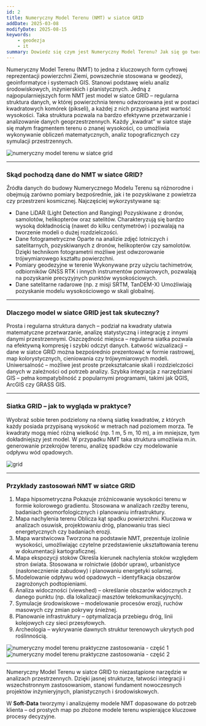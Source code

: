 ```yaml
---
id: 2
title: Numeryczny Model Terenu (NMT) w siatce GRID
addDate: 2025-03-08
modifyDate: 2025-08-15
keywords:
    - geodezja
    - it
summary: Dowiedz się czym jest Numeryczny Model Terenu? Jak się go tworzy? Jakie są jego zastosowania?
---
```

Numeryczny Model Terenu (NMT) to jedna z kluczowych form cyfrowej reprezentacji powierzchni Ziemi, powszechnie stosowana w geodezji, geoinformatyce i systemach GIS. Stanowi podstawę wielu analiz środowiskowych, inżynierskich i planistycznych.
Jedną z najpopularniejszych form NMT jest model w siatce GRID – regularna struktura danych, w której powierzchnia terenu odwzorowana jest w postaci kwadratowych komórek (pikseli), a każdej z nich przypisana jest wartość wysokości.
Taka struktura pozwala na bardzo efektywne przetwarzanie i analizowanie danych geoprzestrzennych. Każdy „kwadrat” w siatce staje się małym fragmentem terenu o znanej wysokości, co umożliwia wykonywanie obliczeń matematycznych, analiz topograficznych czy symulacji przestrzennych.

![numeryczny model terenu w siatce grid](/images/blog/images/2/nmt.jpg)
________________________________________
### Skąd pochodzą dane do NMT w siatce GRID?
Źródła danych do budowy Numerycznego Modelu Terenu są różnorodne i obejmują zarówno pomiary bezpośrednie, jak i te pozyskiwane z powietrza czy przestrzeni kosmicznej. Najczęściej wykorzystywane są:
- Dane LiDAR (Light Detection and Ranging)
Pozyskiwane z dronów, samolotów, helikopterów oraz satelitów. Charakteryzują się bardzo wysoką dokładnością (nawet do kilku centymetrów) i pozwalają na tworzenie modeli o dużej rozdzielczości.
- Dane fotogrametryczne
Oparte na analizie zdjęć lotniczych i satelitarnych, pozyskiwanych z dronów, helikopterów czy samolotów. Dzięki technikom fotogrametrii możliwe jest odwzorowanie trójwymiarowego kształtu powierzchni.
- Pomiary geodezyjne w terenie
Wykonywane przy użyciu tachimetrów, odbiorników GNSS RTK i innych instrumentów pomiarowych, pozwalają na pozyskanie precyzyjnych punktów wysokościowych.
- Dane satelitarne radarowe (np. z misji SRTM, TanDEM-X)
Umożliwiają pozyskanie modelu wysokościowego w skali globalnej.
________________________________________
### Dlaczego model w siatce GRID jest tak skuteczny?
Prosta i regularna struktura danych – podział na kwadraty ułatwia matematyczne przetwarzanie, analizę statystyczną i integrację z innymi danymi przestrzennymi.
Oszczędność miejsca – regularna siatka pozwala na efektywną kompresję i szybki odczyt danych. Łatwość wizualizacji – dane w siatce GRID można bezpośrednio prezentować w formie rastrowej, map kolorystycznych, cieniowania czy trójwymiarowych modeli.
Uniwersalność – możliwe jest proste przekształcanie skali i rozdzielczości danych w zależności od potrzeb analizy.
Szybka integracja z narzędziami GIS – pełna kompatybilność z popularnymi programami, takimi jak QGIS, ArcGIS czy GRASS GIS.
________________________________________
### Siatka GRID – jak to wygląda w praktyce?
Wyobraź sobie teren podzielony na równą siatkę kwadratów, z których każdy posiada przypisaną wysokość w metrach nad poziomem morza. Te kwadraty mogą mieć różną wielkość (np. 1 m, 5 m, 10 m), a im mniejsze, tym dokładniejszy jest model.
W przypadku NMT taka struktura umożliwia m.in. generowanie przekrojów terenu, analizę spadków czy modelowanie odpływu wód opadowych.

![grid](/images/blog/images/2/grid.jpg)

________________________________________
### Przykłady zastosowań NMT w siatce GRID
1.	Mapa hipsometryczna
Pokazuje zróżnicowanie wysokości terenu w formie kolorowego gradientu. Stosowana w analizach rzeźby terenu, badaniach geomorfologicznych i planowaniu infrastruktury.
2.	Mapa nachylenia terenu
Oblicza kąt spadku powierzchni. Kluczowa w analizach osuwisk, projektowaniu dróg, planowaniu tras sieci energetycznych czy badaniach erozji.
3.	Mapa warstwicowa
Tworzona na podstawie NMT, prezentuje izolinie wysokości, umożliwiając czytelne przedstawienie ukształtowania terenu w dokumentacji kartograficznej.
4.	Mapa ekspozycji stoków
Określa kierunek nachylenia stoków względem stron świata. Stosowana w rolnictwie (dobór upraw), urbanistyce (nasłonecznienie zabudowy) i planowaniu energetyki solarnej.
5.	Modelowanie odpływu wód opadowych – identyfikacja obszarów zagrożonych podtopieniami.
6.	Analiza widoczności (viewshed) – określanie obszarów widocznych z danego punktu (np. dla lokalizacji masztów telekomunikacyjnych).
7.	Symulacje środowiskowe – modelowanie procesów erozji, ruchów masowych czy zmian pokrywy śnieżnej.
8.	Planowanie infrastruktury – optymalizacja przebiegu dróg, linii kolejowych czy sieci przesyłowych.
9.	Archeologia – wykrywanie dawnych struktur terenowych ukrytych pod roślinnością.

![numeryczny model terenu praktyczne zastosowania - część 1](/images/blog/images/2/nmt-zastosowania_1.jpg)
![numeryczny model terenu praktyczne zastosowania - część 2](/images/blog/images/2/nmt-zastosowania_2.jpg)
________________________________________
Numeryczny Model Terenu w siatce GRID to niezastąpione narzędzie w analizach przestrzennych. Dzięki jasnej strukturze, łatwości integracji i wszechstronnym zastosowaniom, stanowi fundament nowoczesnych projektów inżynieryjnych, planistycznych i środowiskowych.

W **Soft-Data** tworzymy i analizujemy modele NMT dopasowane do potrzeb klienta – od prostych map po złożone modele terenu wspierające kluczowe procesy decyzyjne.
